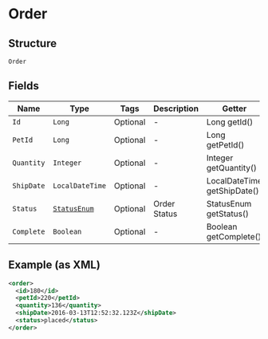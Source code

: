 
# Order

## Structure

`Order`

## Fields

| Name | Type | Tags | Description | Getter | Setter |
|  --- | --- | --- | --- | --- | --- |
| `Id` | `Long` | Optional | - | Long getId() | setId(Long id) |
| `PetId` | `Long` | Optional | - | Long getPetId() | setPetId(Long petId) |
| `Quantity` | `Integer` | Optional | - | Integer getQuantity() | setQuantity(Integer quantity) |
| `ShipDate` | `LocalDateTime` | Optional | - | LocalDateTime getShipDate() | setShipDate(LocalDateTime shipDate) |
| `Status` | [`StatusEnum`](../../doc/models/status-enum.md) | Optional | Order Status | StatusEnum getStatus() | setStatus(StatusEnum status) |
| `Complete` | `Boolean` | Optional | - | Boolean getComplete() | setComplete(Boolean complete) |

## Example (as XML)

```xml
<order>
  <id>180</id>
  <petId>220</petId>
  <quantity>136</quantity>
  <shipDate>2016-03-13T12:52:32.123Z</shipDate>
  <status>placed</status>
</order>
```

